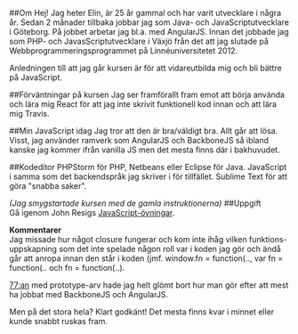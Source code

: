 ##Om
Hej! Jag heter Elin, är 25 år gammal och har varit utvecklare i några år. Sedan 2 månader tillbaka jobbar jag som Java- och JavaScriptutvecklare i Göteborg. På jobbet arbetar jag bl.a. med AngularJS. Innan det jobbade jag som PHP- och JavasScriptutvecklare i Växjö från det att jag slutade på Webbprogrammeringsprogrammet på Linnéuniversitetet 2012.

Anledningen till att jag går kursen är för att vidareutbilda mig och bli bättre på JavaScript.

##Förväntningar på kursen
Jag ser framförallt fram emot att börja använda och lära mig React för att jag inte skrivit funktionell kod innan och att lära mig Travis.

##Min JavaScript idag 
Jag tror att den är bra/väldigt bra. Allt går att lösa. Visst, jag använder ramverk som AngularJS och BackboneJS så ibland kanske jag kommer ifrån vanilla JS men det mesta finns där i bakhuvudet.

##Kodeditor
PHPStorm för PHP, Netbeans eller Eclipse för Java. JavaScript i samma som det backendspråk jag skriver i för tillfället. Sublime Text för att göra "snabba saker".



*(Jag smygstartade kursen med de gamla instruktionerna)*
##Uppgift<br/>
Gå igenom John Resigs [JavaScript-övningar](http://ejohn.org/apps/learn).

**Kommentarer**<br/>
Jag missade hur något closure fungerar och kom inte ihåg vilken funktions-uppskapning som det inte spelade någon roll var i koden jag gör och ändå går att anropa innan den står i koden (jmf. window.fn = function(.., var fn = function(.. och fn = function(..).  

[77:an](http://ejohn.org/apps/learn/#77) med prototype-arv hade jag helt glömt bort hur man gör efter att mest ha jobbat med BackboneJS och AngularJS. 

Men på det stora hela? Klart godkänt! Det mesta finns kvar i minnet eller kunde snabbt ruskas fram.